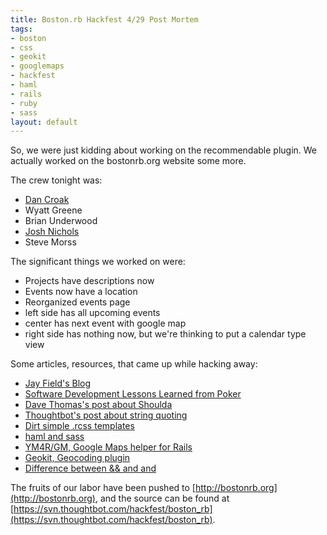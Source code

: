 ```yaml
--- 
title: Boston.rb Hackfest 4/29 Post Mortem
tags: 
- boston
- css
- geokit
- googlemaps
- hackfest
- haml
- rails
- ruby
- sass
layout: default
---
```

So, we were just kidding about working on the recommendable plugin. We actually worked on the bostonrb.org website some more.

The crew tonight was:

 * [Dan Croak](http://dancroak.com)
 * Wyatt Greene
 * Brian Underwood
 * [Josh Nichols](http://technicalpickles.com)
 * Steve Morss

The significant things we worked on were:

 * Projects have descriptions now
 * Events now have a location
 * Reorganized events page
  * left side has all upcoming events
  * center has next event with google map
  * right side has nothing now, but we're thinking to put a calendar type view

Some articles, resources, that came up while hacking away:

 * [Jay Field's Blog](http://blog.jayfields.com/)
 * [Software Development Lessons Learned from Poker](http://www.infoq.com/articles/fields-it-depends)
 * [Dave Thomas's post about Shoulda](http://pragdave.blogs.pragprog.com/pragdave/2008/04/shoulda-used-th.html)
 * [Thoughtbot's post about string quoting](http://giantrobots.thoughtbot.com/2008/4/1/using-ruby-strings-correctly)
 * [Dirt simple .rcss templates](http://blog.hasmanythrough.com/2006/3/23/dirt-simple-rcss-templates)
 * [haml and sass](http://haml.hamptoncatlin.com/)
 * [YM4R/GM, Google Maps helper for Rails](http://agilewebdevelopment.com/plugins/ym4r_gm)
 * [Geokit, Geocoding plugin](http://geokit.rubyforge.org/)
 * [Difference between && and and](http://www.pjhyett.com/posts/201-using-or-and-in-ruby)

The fruits of our labor have been pushed to [http://bostonrb.org](http://bostonrb.org), and the source can be found at [https://svn.thoughtbot.com/hackfest/boston_rb](https://svn.thoughtbot.com/hackfest/boston_rb).
